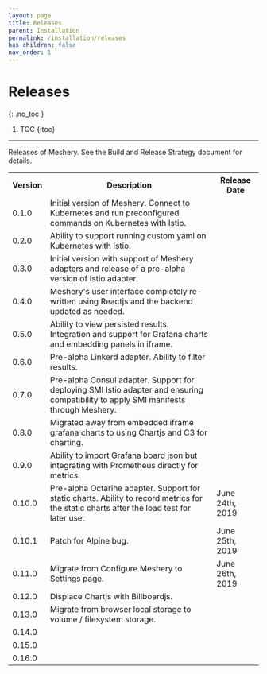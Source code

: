 ```yaml
---
layout: page
title: Releases
parent: Installation
permalink: /installation/releases
has_children: false
nav_order: 1
---
```

# Releases
{: .no_toc }

1. TOC
{:toc}

---
<p>Releases of Meshery. See the Build and Release Strategy document for details.</p>

<table class="responsive-table hover striped">
  <tr>
    <th class="centered">Version</th>
    <th>Description</th>
    <th>Release Date</th>
  </tr>
  <tr>
    <td class="centered">0.1.0</td>
    <td>Initial version of Meshery. Connect to Kubernetes and run preconfigured commands on Kubernetes with Istio.</td>
    <td></td>
  </tr>
  <tr>
    <td class="centered">0.2.0</td>
    <td>Ability to support running custom yaml on Kubernetes with Istio.</td>
    <td></td>
  </tr>
  <tr>
    <td class="centered">0.3.0</td>
    <td>Initial version with support of Meshery adapters and release of a pre-alpha version of Istio adapter.</td>
    <td></td>
  </tr>
  <tr>
    <td class="centered">0.4.0</td>
    <td>Meshery's user interface completely re-written using Reactjs and the backend updated as needed.</td>
    <td></td>
  </tr>
  <tr>
    <td class="centered">0.5.0</td>
    <td>Ability to view persisted results. Integration and support for Grafana charts and embedding panels in iframe.</td>
    <td></td>
  </tr>
  <tr>
    <td class="centered">0.6.0</td>
    <td>Pre-alpha Linkerd adapter. Ability to filter results.</td>
    <td></td>
  </tr>
  <tr>
    <td class="centered">0.7.0</td>
    <td>Pre-alpha Consul adapter. Support for deploying SMI Istio adapter and ensuring compatibility to apply SMI manifests through Meshery.</td>
    <td></td>
  </tr>
  <tr>
    <td class="centered">0.8.0</td>
    <td>Migrated away from embedded iframe grafana charts to using Chartjs and C3 for charting.</td>
    <td></td>
  </tr>
  <tr>
    <td class="centered">0.9.0</td>
    <td>Ability to import Grafana board json but integrating with Prometheus directly for metrics.</td>
    <td></td>
  </tr>
  <tr>
    <td class="centered">0.10.0</td>
    <td>Pre-alpha Octarine adapter. Support for static charts. Ability to record metrics for the static charts after the load test for later use.</td>
    <td>June 24th, 2019</td>
  </tr>
  <tr>
    <td class="centered">0.10.1</td>
    <td>Patch for Alpine bug.</td>
    <td>June 25th, 2019</td>
  </tr>
  <tr>
    <td class="centered">0.11.0</td>
    <td>Migrate from Configure Meshery to Settings page.</td>
    <td>June 26th, 2019</td>
  </tr>
  <tr>
    <td class="centered">0.12.0</td>
    <td>Displace Chartjs with Billboardjs.</td>
    <td></td>
  </tr>
  <tr>
    <td class="centered">0.13.0</td>
    <td>Migrate from browser local storage to volume / filesystem storage.</td>
    <td></td>
  </tr>
  <tr>
    <td class="centered">0.14.0</td>
    <td></td>
    <td></td>
  </tr>
  <tr>
    <td class="centered">0.15.0</td>
    <td></td>
    <td></td>
  </tr>
  <tr>
    <td class="centered">0.16.0</td>
    <td></td>
    <td></td>
  </tr>
</table>
